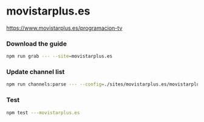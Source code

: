 # movistarplus.es

https://www.movistarplus.es/programacion-tv

### Download the guide

```sh
npm run grab --- --site=movistarplus.es
```

### Update channel list

```sh
npm run channels:parse --- --config=./sites/movistarplus.es/movistarplus.es.config.js --output=./sites/movistarplus.es/movistarplus.es.channels.xml
```

### Test

```sh
npm test ---movistarplus.es
```
